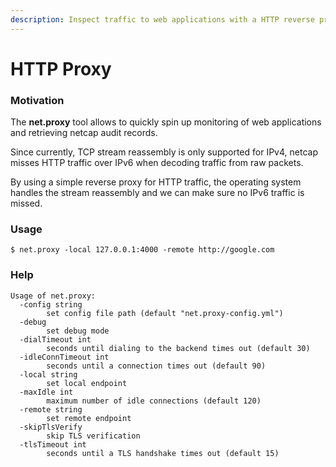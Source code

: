 ```yaml
---
description: Inspect traffic to web applications with a HTTP reverse proxy
---
```


# HTTP Proxy

### Motivation

The **net.proxy** tool allows to quickly spin up monitoring of web applications and retrieving netcap audit records.

Since currently, TCP stream reassembly is only supported for IPv4, netcap misses HTTP traffic over IPv6 when decoding traffic from raw packets.

By using a simple reverse proxy for HTTP traffic, the operating system handles the stream reassembly and we can make sure no IPv6 traffic is missed.

### Usage

`$ net.proxy -local 127.0.0.1:4000 -remote http://google.com`

### Help

```text
Usage of net.proxy:
  -config string
    	set config file path (default "net.proxy-config.yml")
  -debug
    	set debug mode
  -dialTimeout int
    	seconds until dialing to the backend times out (default 30)
  -idleConnTimeout int
    	seconds until a connection times out (default 90)
  -local string
    	set local endpoint
  -maxIdle int
    	maximum number of idle connections (default 120)
  -remote string
    	set remote endpoint
  -skipTlsVerify
    	skip TLS verification
  -tlsTimeout int
    	seconds until a TLS handshake times out (default 15)
```



